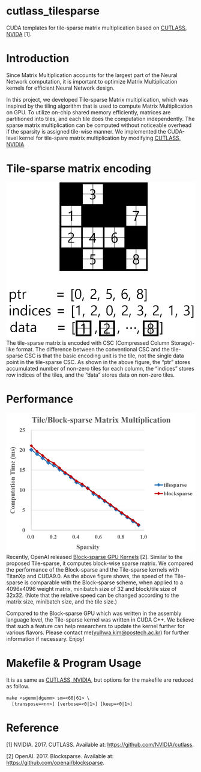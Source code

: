 # cutlass_tilesparse
CUDA templates for tile-sparse matrix multiplication based on [CUTLASS, NVIDA](https://github.com/NVIDIA/cutlass) [1].


# Introduction
Since Matrix Multiplication accounts for the largest part of the Neural Network computation, it is important to optimize Matrix Multiplication kernels for efficient Neural Network design.

In this project, we developed Tile-sparse Matrix multiplication, which was inspired by the tiling algorithm that is used to compute Matrix Multiplication on GPU. To utilize on-chip shared memory efficiently, matrices are partitioned into tiles, and each tile does the computation independently. The sparse matrix multiplication can be computed without noticeable overhead if the sparsity is assigned tile-wise manner. We implemented the CUDA-level kernel for tile-spare matrix multiplication by modifying [CUTLASS, NVIDIA](https://github.com/NVIDIA/cutlass).

# Tile-sparse matrix encoding
![ALT](/images/tile_sparse_encoding.png "Tile-sparse matrix encoding")
The tile-sparse matrix is encoded with CSC (Compressed Column Storage)-like format. The difference between the conventional CSC and the tile-sparse CSC is that the basic encoding unit is the tile, not the single data point in the tile-sparse CSC. As shown in the above figure, the “ptr” stores accumulated number of non-zero tiles for each column, the “indices” stores row indices of the tiles, and the “data” stores data on non-zero tiles.


# Performance
![ALT](/images/performance.png "Tile-sparse performance comparison with Block-sparse on Matrix Multiplication. The weight matrix size is 4096x4096, and the minibatch is size of 32. The size of block/tile is 32x32.")
Recently, OpenAI released [Block-sparse GPU Kernels](https://github.com/openai/blocksparse) [2]. Similar to the proposed Tile-sparse, it computes block-wise sparse matrix. We compared the performance of the Block-sparse and the Tile-sparse kernels with TitanXp and CUDA9.0. As the above figure shows, the speed of the Tile-sparse is comparable with the Block-sparse scheme, when applied to a 4096x4096 weight matrix, minibatch size of 32 and block/tile size of 32x32. (Note that the relative speed can be changed according to the matrix size, minibatch size, and the tile size.)

Compared to the Block-sparse GPU which was written in the assembly language level, the Tile-sparse kernel was written in CUDA C++. We believe that such a feature can help researchers to update the kernel further for various flavors. Please contact me(yulhwa.kim@postech.ac.kr) for further information if necessary. Enjoy!


# Makefile & Program Usage
It is as same as [CUTLASS, NVIDIA](https://github.com/NVIDIA/cutlass), but options for the makefile are reduced as follow.

    make <sgemm|dgemm> sm=<60|61> \
      [transpose=<nn>] [verbose=<0|1>] [keep=<0|1>]
      

# Reference
[1] NVIDIA. 2017. CUTLASS. Available at: https://github.com/NVIDIA/cutlass.

[2] OpenAI. 2017. Blocksparse. Available at: https://github.com/openai/blocksparse.
